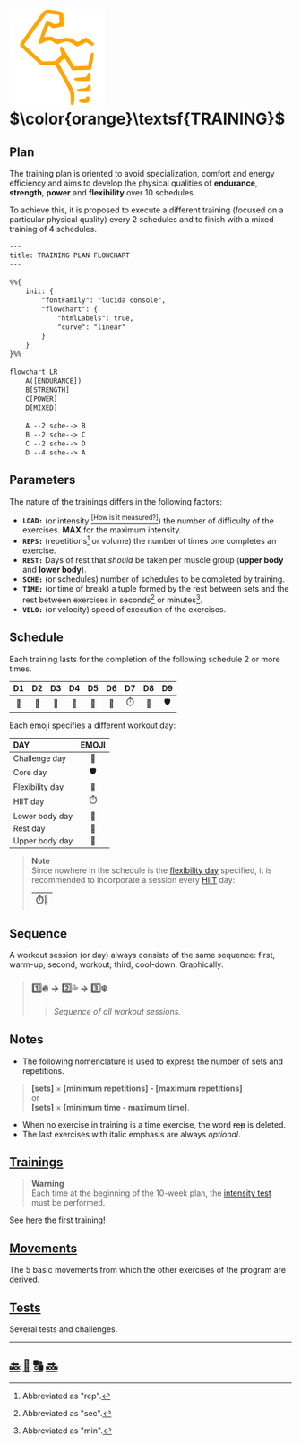 # ![Man's abdominals](../src/six_pack.svg) $\color{orange}\textsf{TRAINING}$

## Plan

The training plan is oriented to avoid specialization, comfort and energy efficiency and aims to develop the physical qualities of **endurance**, **strength**, **power** and **flexibility** over 10 schedules\.

To achieve this, it is proposed to execute a different training \(focused on a particular physical quality\) every 2 schedules and to finish with a mixed training of 4 schedules\.

```mermaid
---
title: TRAINING PLAN FLOWCHART
---

%%{
    init: {
        "fontFamily": "lucida console",
        "flowchart": {
            "htmlLabels": true,
            "curve": "linear"
        }
    }
}%%

flowchart LR
    A([ENDURANCE])
    B[STRENGTH]
    C[POWER]
    D[MIXED]

    A --2 sche--> B
    B --2 sche--> C
    C --2 sche--> D
    D --4 sche--> A

```

## Parameters

The nature of the trainings differs in the following factors\:

+ **`LOAD:`** \(or intensity [<sup>\[How is it measured?\]</sup>][inte]\) the number of difficulty of the exercises\. **MAX** for the maximum intensity\.
+ **`REPS:`** \(repetitions[^rep] or volume\) the number of times one completes an exercise\.
+ **`REST:`** Days of rest that _should_ be taken per muscle group \(**upper body** and **lower body**\)\.
+ **`SCHE:`** \(or schedules\) number of schedules to be completed by training\.
+ **`TIME:`** \(or time of break\) a tuple formed by the rest between sets and the rest between exercises in seconds[^sec] or minutes[^min]\.
+ **`VELO:`** \(or velocity\) speed of execution of the exercises\.

## Schedule

Each training lasts for the completion of the following schedule 2 or more times\.

|D1   |D2      |D3         |D4   |D5      |D6         |D7         |D8                       |D9      |
|:---:|:------:|:---------:|:---:|:------:|:---------:|:---------:|:-----------------------:|:------:|
|:leg:|:muscle:|:palm_tree:|:leg:|:muscle:|:palm_tree:|:stopwatch:|:triangular_flag_on_post:|:shield:|

Each emoji specifies a different workout day\:

|DAY             |EMOJI                    |
|:---------------|:-----------------------:|
|Challenge day   |:triangular_flag_on_post:|
|Core day        |:shield:                 |
|Flexibility day |:octopus:                |
|HIIT day        |:stopwatch:              |
|Lower body day  |:leg:                    |
|Rest day        |:palm_tree:              |
|Upper body day  |:muscle:                 |

> **Note**  
> Since nowhere in the schedule is the [flexibility day][flex] specified, it is recommended to incorporate a session every [HIIT](glossary.md#h) day\:
>
> |:stopwatch::octopus:|
> |--------------------|

## Sequence

A workout session \(or day\) always consists of the same sequence\: first, warm-up; second, workout; third, cool-down\. Graphically\:

> ### :one::fire: &rarr; :two::sweat_drops: &rarr; :three::snowflake: &#8203;
>
>> _Sequence of all workout sessions._

## Notes

+ The following nomenclature is used to express the number of sets and repetitions\.

> **\[sets\]** &times; **\[minimum repetitions\] \- \[maximum repetitions\]**  
> or  
> **\[sets\]** &times; **\[minimum time \- maximum time\]**.

+ When no exercise in training is a time exercise, the word ~~rep~~ is deleted\.
+ The last exercises with italic emphasis are always _optional_\.

## [Trainings][trai]

> **Warning**  
> Each time at the beginning of the 10-week plan, the [intensity test][inte] must be performed\.

See [here][endu] the first training\!

## [Movements][move]

The 5 basic movements from which the other exercises of the program are derived\.

## [Tests][test]

Several tests and challenges\.

---

## [:back:][back] [:twisted_rightwards_arrows:][inde] [:capital_abcd:][glos] [:soon:][endu]

[^min]: Abbreviated as "min"\.

[^rep]: Abbreviated as "rep"\.

[^sec]: Abbreviated as "sec"\.

<!-- internal -->
[back]: ../README.md "ReadMe"
[endu]: trainings/endurance.md "Endurance training"
[flex]: trainings/flexibility.md "Flexibility training"
[glos]: glossary.md "Glossary"
[inde]: index.md "Index"
[inte]: tests/intensity.md "Intensity test"
[move]: movements/movements.md "Movements"
[test]: tests/tests.md "Tests"
[trai]: trainings/trainings.md "Trainings"
